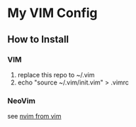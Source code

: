 # My VIM Config

## How to Install

### VIM
1. replace this repo to ~/.vim
2. echo "source ~/.vim/init.vim" > .vimrc

### NeoVim

see [nvim from vim](https://neovim.io/doc/user/nvim.html#nvim-from-vim)
